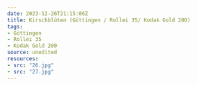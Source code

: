 ```yaml
---
date: 2023-12-26T21:15:06Z
title: Kirschblüten (Göttingen / Rollei 35/ Kodak Gold 200)
tags:
- Göttingen
- Rollei 35
- Kodak Gold 200
source: unedited
resources:
- src: "26.jpg"
- src: "27.jpg"
---
```

